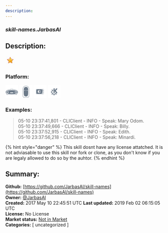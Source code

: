 ```yaml
---
description: 
---
```


### _skill-names.JarbasAl_  
## Description:  
  
  
![](../.gitbook/assets/star.png)  
  
### Platform:  
 ![Mark I](../.gitbook/assets/mark-1-icon.png)  ![Mark II](../.gitbook/assets/mark-2-icon.png)  ![Picroft](../.gitbook/assets/picroft-icon.png)  ![plasmoid](../.gitbook/assets/kde.png)   
### Examples:  
> 05-10 23:37:41,801 - CLIClient - INFO - Speak: Mary Odom.  
> 05-10 23:37:49,666 - CLIClient - INFO - Speak: Billy.  
> 05-10 23:37:52,915 - CLIClient - INFO - Speak: Edith.  
> 05-10 23:37:56,218 - CLIClient - INFO - Speak: Minardi.  
  
{% hint style="danger" %}
This skill dosnt have any license attatched. It is not adviasable to use this skill nor fork or clone, as you don't know if you are legaly allowed to do so by the auhtor.
{% endhint %}
  
## Summary:  
**Github:** [https://github.com/JarbasAl/skill-names](https://github.com/JarbasAl/skill-names)  
**Owner:** [@JarbasAl](https://github.com/JarbasAl)  
**Created:** 2017 May 10 22:45:51 UTC  **Last updated:** 2019 Feb 02 06:15:05 UTC  
**License:** No License  
**Market status:** [Not in Market](https://market.mycroft.ai/skill/)  
**Categories:** [ uncategorized ]   
